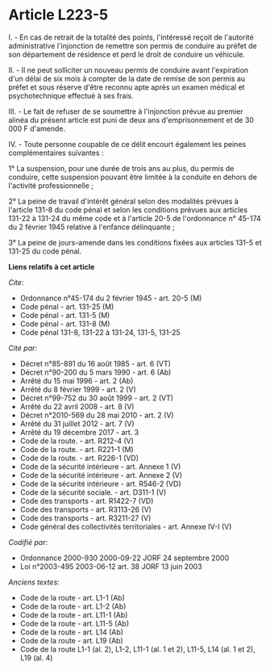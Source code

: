 # Article L223-5

I. - En cas de retrait de la totalité des points, l'intéressé reçoit de l'autorité administrative l'injonction de remettre
son permis de conduire au préfet de son département de résidence et perd le droit de conduire un véhicule.

II. - Il ne peut solliciter un nouveau permis de conduire avant l'expiration d'un délai de six mois à compter de la date de
remise de son permis au préfet et sous réserve d'être reconnu apte après un examen médical et psychotechnique effectué à ses
frais.

III. - Le fait de refuser de se soumettre à l'injonction prévue au premier alinéa du présent article est puni de deux ans
d'emprisonnement et de 30 000 F d'amende.

IV. - Toute personne coupable de ce délit encourt également les peines complémentaires suivantes :

1° La suspension, pour une durée de trois ans au plus, du permis de conduire, cette suspension pouvant être limitée à la
conduite en dehors de l'activité professionnelle ;

2° La peine de travail d'intérêt général selon des modalités prévues à l'article 131-8 du code pénal et selon les conditions
prévues aux articles 131-22 à 131-24 du même code et à l'article 20-5 de l'ordonnance n° 45-174 du 2 février 1945 relative à
l'enfance délinquante ;

3° La peine de jours-amende dans les conditions fixées aux articles 131-5 et 131-25 du code pénal.

**Liens relatifs à cet article**

_Cite_:

  - Ordonnance n°45-174 du 2 février 1945 - art. 20-5 (M)
  - Code pénal - art. 131-25 (M)
  - Code pénal - art. 131-5 (M)
  - Code pénal - art. 131-8 (M)
  - Code pénal 131-8, 131-22 à 131-24, 131-5, 131-25

_Cité par_:

  - Décret n°85-891 du 16 août 1985 - art. 6 (VT)
  - Décret n°90-200 du 5 mars 1990 - art. 6 (Ab)
  - Arrêté du 15 mai 1996 - art. 2 (Ab)
  - Arrêté du 8 février 1999 - art. 2 (V)
  - Décret n°99-752 du 30 août 1999 - art. 2 (VT)
  - Arrêté du 22 avril 2008 - art. 8 (V)
  - Décret n°2010-569 du 28 mai 2010 - art. 2 (V)
  - Arrêté du 31 juillet 2012 - art. 7 (V)
  - Arrêté du 19 décembre 2017 - art. 3
  - Code de la route. - art. R212-4 (V)
  - Code de la route. - art. R221-1 (M)
  - Code de la route. - art. R226-1 (VD)
  - Code de la sécurité intérieure - art. Annexe 1 (V)
  - Code de la sécurité intérieure - art. Annexe 2 (V)
  - Code de la sécurité intérieure - art. R546-2 (VD)
  - Code de la sécurité sociale. - art. D311-1 (V)
  - Code des transports - art. R1422-7 (VD)
  - Code des transports - art. R3113-26 (V)
  - Code des transports - art. R3211-27 (V)
  - Code général des collectivités territoriales - art. Annexe IV-I (V)

_Codifié par_:

  - Ordonnance 2000-930 2000-09-22 JORF 24 septembre 2000
  - Loi n°2003-495 2003-06-12 art. 38 JORF 13 juin 2003

_Anciens textes_:

  - Code de la route - art. L1-1 (Ab)
  - Code de la route - art. L1-2 (Ab)
  - Code de la route - art. L11-1 (Ab)
  - Code de la route - art. L11-5 (Ab)
  - Code de la route - art. L14 (Ab)
  - Code de la route - art. L19 (Ab)
  - Code de la route L1-1 (al. 2), L1-2, L11-1 (al. 1 et 2), L11-5, L14 (al. 1 et 2), L19 (al. 4)
